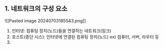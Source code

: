## 1. 네트워크의 구성 요소

![[Pasted image 20240703185543.png]]
1) 인터넷: 컴퓨팅 장치(노드)들을 연결하는 네트워크(링크)
2) 호스트(종단 시스): 인터넷에 연결된 컴퓨팅 장치(노드) ex) 컴퓨터, 서버, 라우터 등
3) 